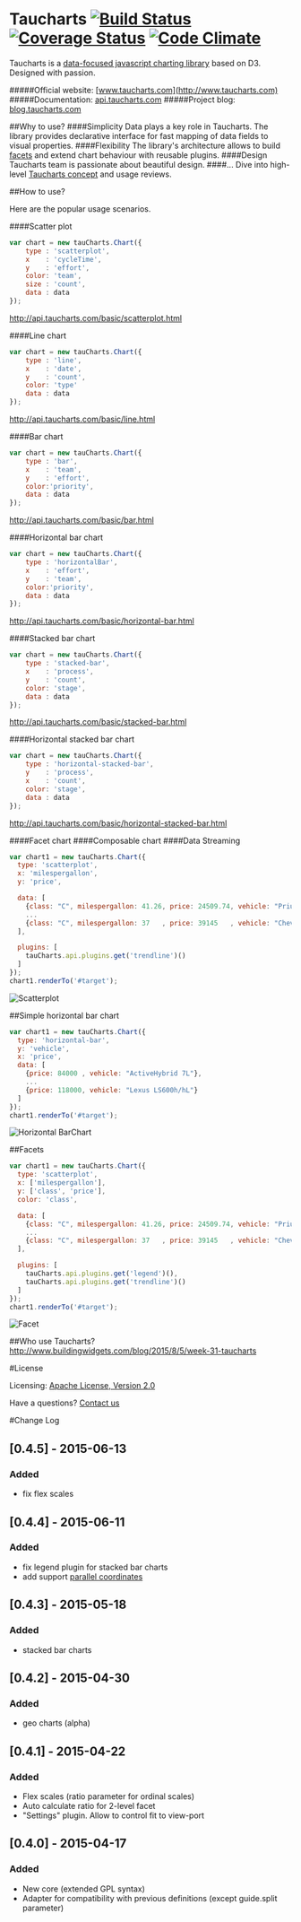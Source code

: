 Taucharts [![Build Status](https://travis-ci.org/TargetProcess/tauCharts.png?branch=master)](https://travis-ci.org/TargetProcess/tauCharts) [![Coverage Status](https://img.shields.io/coveralls/TargetProcess/tauCharts.svg)](https://coveralls.io/r/TargetProcess/tauCharts) [![Code Climate](https://codeclimate.com/github/TargetProcess/tauCharts/badges/gpa.svg)](https://codeclimate.com/github/TargetProcess/tauCharts)
=========

Taucharts is a [data-focused javascript charting library](http://blog.taucharts.com/taucharts-data-focused-charting-library/) based on D3. Designed with passion.

#####Official website: [www.taucharts.com](http://www.taucharts.com)
#####Documentation: [api.taucharts.com](http://api.taucharts.com)
#####Project blog: [blog.taucharts.com](http://blog.taucharts.com)

##Why to use?
####Simplicity
Data plays a key role in Taucharts. The library provides declarative interface for fast mapping of data fields to visual properties.
####Flexibility
The library's architecture allows to build [facets](http://api.taucharts.com/basic/facet.html) and extend chart behaviour with reusable plugins.
####Design
Taucharts team is passionate about beautiful design.
####...
Dive into high-level [Taucharts concept](http://blog.taucharts.com/taucharts-data-focused-charting-library/) and usage reviews.

##How to use?

Here are the popular usage scenarios.

####Scatter plot
```javascript
var chart = new tauCharts.Chart({
    type : 'scatterplot',
    x    : 'cycleTime',
    y    : 'effort',
    color: 'team',
    size : 'count',
    data : data
});
```
http://api.taucharts.com/basic/scatterplot.html

####Line chart
```javascript
var chart = new tauCharts.Chart({
    type : 'line',
    x    : 'date',
    y    : 'count',
    color: 'type'
    data : data
});
```
http://api.taucharts.com/basic/line.html

####Bar chart
```javascript
var chart = new tauCharts.Chart({
    type : 'bar',
    x    : 'team',
    y    : 'effort',
    color:'priority',
    data : data
});
```
http://api.taucharts.com/basic/bar.html

####Horizontal bar chart
```javascript
var chart = new tauCharts.Chart({
    type : 'horizontalBar',
    x    : 'effort',
    y    : 'team',
    color:'priority',
    data : data
});
```
http://api.taucharts.com/basic/horizontal-bar.html

####Stacked bar chart
```javascript
var chart = new tauCharts.Chart({
    type : 'stacked-bar',
    x    : 'process',
    y    : 'count',
    color: 'stage',
    data : data
});
```
http://api.taucharts.com/basic/stacked-bar.html

####Horizontal stacked bar chart
```javascript
var chart = new tauCharts.Chart({
    type : 'horizontal-stacked-bar',
    y    : 'process',
    x    : 'count',
    color: 'stage',
    data : data
});
```
http://api.taucharts.com/basic/horizontal-stacked-bar.html

####Facet chart
####Composable chart
####Data Streaming

```javascript
var chart1 = new tauCharts.Chart({
  type: 'scatterplot',
  x: 'milespergallon',
  y: 'price',

  data: [
    {class: "C", milespergallon: 41.26, price: 24509.74, vehicle: "Prius (1st Gen)", year: 1997},
    ...
    {class: "C", milespergallon: 37   , price: 39145   , vehicle: "Chevrolet Volt" , year: 2013}
  ],

  plugins: [
    tauCharts.api.plugins.get('trendline')()
  ]
});
chart1.renderTo('#target');
```
![Scatterplot](https://dl.dropboxusercontent.com/u/96767946/taucharts.com/scatterplot.png)

##Simple horizontal bar chart

```javascript
var chart1 = new tauCharts.Chart({
  type: 'horizontal-bar',
  y: 'vehicle',
  x: 'price',
  data: [
    {price: 84000 , vehicle: "ActiveHybrid 7L"},
    ...
    {price: 118000, vehicle: "Lexus LS600h/hL"}
  ]
});
chart1.renderTo('#target');
```
![Horizontal BarChart](https://dl.dropboxusercontent.com/u/96767946/taucharts.com/horizontal-bar.png)

##Facets

```javascript
var chart1 = new tauCharts.Chart({
  type: 'scatterplot',
  x: ['milespergallon'],
  y: ['class', 'price'],
  color: 'class',

  data: [
    {class: "C", milespergallon: 41.26, price: 24509.74, vehicle: "Prius (1st Gen)", year: 1997},
    ...
    {class: "C", milespergallon: 37   , price: 39145   , vehicle: "Chevrolet Volt" , year: 2013}
  ],

  plugins: [
    tauCharts.api.plugins.get('legend')(),
    tauCharts.api.plugins.get('trendline')()
  ]
});
chart1.renderTo('#target');
```
![Facet](https://dl.dropboxusercontent.com/u/96767946/taucharts.com/facet.png)

##Who use Taucharts?
http://www.buildingwidgets.com/blog/2015/8/5/week-31-taucharts

#License

Licensing: [Apache License, Version 2.0](http://www.apache.org/licenses/LICENSE-2.0)

Have a questions? [Contact us](mailto:michael@targetprocess.com)

#Change Log
## [0.4.5] - 2015-06-13
### Added
- fix flex scales


## [0.4.4] - 2015-06-11
### Added
- fix legend plugin for stacked bar charts
- add support [parallel coordinates](http://en.wikipedia.org/wiki/Parallel_coordinates) 

## [0.4.3] - 2015-05-18
### Added
- stacked bar charts


## [0.4.2] - 2015-04-30
### Added
- geo charts (alpha)


## [0.4.1] - 2015-04-22
### Added
- Flex scales (ratio parameter for ordinal scales)
- Auto calculate ratio for 2-level facet
- "Settings" plugin. Allow to control fit to view-port


## [0.4.0] - 2015-04-17
### Added
- New core (extended GPL syntax)
- Adapter for compatibility with previous definitions (except guide.split parameter)



